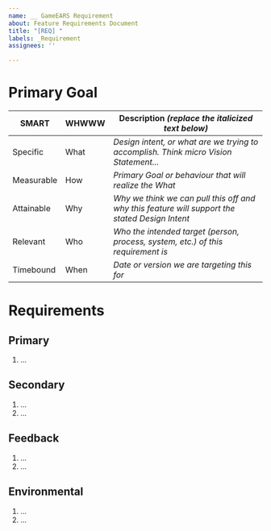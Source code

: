 ```yaml
---
name: __ GameEARS Requirement
about: Feature Requirements Document
title: "[REQ] "
labels: _Requirement
assignees: ''

---
```


# Primary Goal

| SMART | WHWWW | Description _(replace the italicized text below)_ |
| -- | -- | -- |
| Specific   | What | _Design intent, or what are we trying to accomplish.  Think micro Vision Statement..._ |
| Measurable | How  | _Primary Goal or behaviour that will realize the What_ |
| Attainable | Why  | _Why we think we can pull this off and why this feature will support the stated Design Intent_ |
| Relevant   | Who  | _Who the intended target (person, process, system, etc.) of this requirement is_ |
| Timebound  | When | _Date or version we are targeting this for_ |

# Requirements

## Primary

  1. ...

## Secondary

  1. ...
  2. ...

## Feedback

  1. ...
  2. ...

## Environmental

  1. ...
  2. ...

